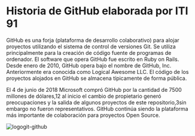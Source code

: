 # Historia de GitHub elaborada por ITI 91
GitHub es una forja (plataforma de desarrollo colaborativo) para alojar proyectos utilizando el sistema de control de versiones Git. Se utiliza principalmente para la creación de código fuente de programas de ordenador. El software que opera GitHub fue escrito en Ruby on Rails. Desde enero de 2010, GitHub opera bajo el nombre de GitHub, Inc. Anteriormente era conocida como Logical Awesome LLC. El código de los proyectos alojados en GitHub se almacena típicamente de forma pública.

El 4 de junio de 2018 Microsoft compró GitHub por la cantidad de 7500 millones de dólares,1​2​ al inicio el cambio de propietario generó preocupaciones y la salida de algunos proyectos de este repositorio,3​ sin embargo no fueron representativos. GitHub continúa siendo la plataforma más importante de colaboración para proyectos Open Source.

![logogit-github](https://user-images.githubusercontent.com/92813626/140185199-4c0ca6e2-7f28-423e-b68f-18b93cc3a107.png)

